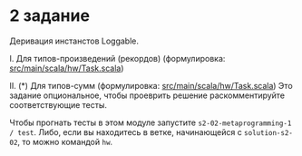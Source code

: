 # 2 задание

Деривация инстанстов Loggable.

I. Для типов-произведений (рекордов) (формулировка: [src/main/scala/hw/Task.scala](src/main/scala-2/hw/ProjectX.scala))

II. (*) Для типов-сумм (формулировка: [src/main/scala/hw/Task.scala](src/main/scala-3/hw/Loggable.scala))
  Это задание опциональное, чтобы проеврить решение раскомментируйте соответствующие тесты.

Чтобы прогнать тесты в этом модуле запустите `s2-02-metaprogramming-1 / test`.
Либо, если вы находитесь в ветке, начинающейся с `solution-s2-02`, то можно командой `hw`.